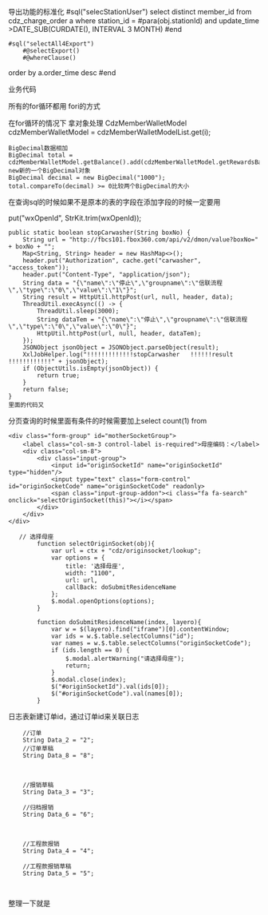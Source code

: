   导出功能的标准化
  #sql("selecStationUser")
select distinct member_id from cdz_charge_order a where station_id = #para(obj.stationId) and  update_time >DATE_SUB(CURDATE(), INTERVAL 3 MONTH)
    #end

    #sql("selectAll4Export")
        #@selectExport()
        #@whereClause()
order by a.order_time desc
    #end

业务代码

所有的for循环都用 fori的方式

在for循环的情况下 拿对象处理 CdzMemberWalletModel cdzMemberWalletModel = cdzMemberWalletModelList.get(i);

```
BigDecimal数据相加
BigDecimal total = cdzMemberWalletModel.getBalance().add(cdzMemberWalletModel.getRewardsBalance());
new新的一个BigDecimal对象
BigDecimal decimal = new BigDecimal("1000");
total.compareTo(decimal) >= 0比较两个BigDecimal的大小
```

在查询sql的时候如果不是原本的表的字段在添加字段的时候一定要用

put("wxOpenId", StrKit.trim(wxOpenId));

```
public static boolean stopCarwasher(String boxNo) {
    String url = "http://fbcs101.fbox360.com/api/v2/dmon/value?boxNo=" + boxNo + "";
    Map<String, String> header = new HashMap<>();
    header.put("Authorization", cache.get("carwasher", "access_token"));
    header.put("Content-Type", "application/json");
    String data = "{\"name\":\"停止\",\"groupname\":\"信联流程\",\"type\":\"0\",\"value\":\"1\"}";
    String result = HttpUtil.httpPost(url, null, header, data);
    ThreadUtil.execAsync(() -> {
        ThreadUtil.sleep(3000);
        String dataTem = "{\"name\":\"停止\",\"groupname\":\"信联流程\",\"type\":\"0\",\"value\":\"0\"}";
        HttpUtil.httpPost(url, null, header, dataTem);
    });
    JSONObject jsonObject = JSONObject.parseObject(result);
    XxlJobHelper.log("!!!!!!!!!!!!!stopCarwasher   !!!!!!result !!!!!!!!!!!!" + jsonObject);
    if (ObjectUtils.isEmpty(jsonObject)) {
        return true;
    }
    return false;
}
里面的代码又
```

分页查询的时候里面有条件的时候需要加上select count(1) from 

```
<div class="form-group" id="motherSocketGroup">
    <label class="col-sm-3 control-label is-required">母座编码：</label>
    <div class="col-sm-8">
        <div class="input-group">
            <input id="originSocketId" name="originSocketId" type="hidden"/>
            <input type="text" class="form-control" id="originSocketCode" name="originSocketCode" readonly>
            <span class="input-group-addon"><i class="fa fa-search" onclick="selectOriginSocket(this)"></i></span>
        </div>
    </div>
</div>

   // 选择母座
        function selectOriginSocket(obj){
            var url = ctx + "cdz/originsocket/lookup";
            var options = {
                title: '选择母座',
                width: "1100",
                url: url,
                callBack: doSubmitResidenceName
            };
            $.modal.openOptions(options);
        }

        function doSubmitResidenceName(index, layero){
            var w = $(layero).find("iframe")[0].contentWindow;
            var ids = w.$.table.selectColumns("id");
            var names = w.$.table.selectColumns("originSocketCode");
            if (ids.length == 0) {
                $.modal.alertWarning("请选择母座");
                return;
            }
            $.modal.close(index);
            $("#originSocketId").val(ids[0]);
            $("#originSocketCode").val(names[0]);
        }
```



日志表新建订单id，通过订单id来关联日志

```
    //订单
    String Data_2 = "2";
    //订单草稿
    String Data_8 = "8";
    
    

    //报销草稿
    String Data_3 = "3";
    
    //归档报销
    String Data_6 = "6";
    
    

    //工程款报销
    String Data_4 = "4";

    //工程款报销草稿
    String Data_5 = "5";

 
```

整理一下就是

